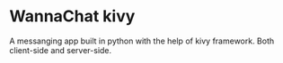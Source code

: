# WannaChat kivy
A messanging app built in python with the help of kivy framework. Both client-side and server-side.
